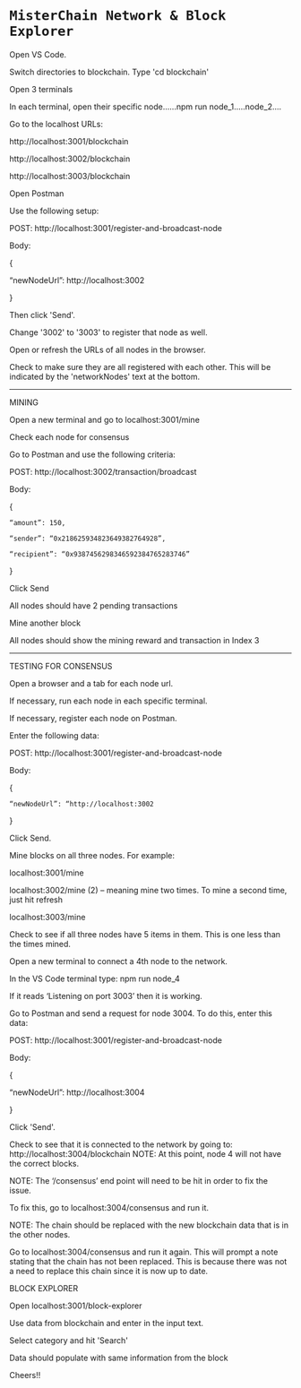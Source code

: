 # `MisterChain Network & Block Explorer`

Open VS Code.

Switch directories to blockchain. Type 'cd blockchain'

Open 3 terminals

In each terminal, open their specific node......npm run node_1.....node_2....

Go to the localhost URLs:

http://localhost:3001/blockchain

http://localhost:3002/blockchain

http://localhost:3003/blockchain

Open Postman

Use the following setup:

POST: http://localhost:3001/register-and-broadcast-node

Body:

{

“newNodeUrl”: http://localhost:3002

}

Then click 'Send'.

Change '3002' to '3003' to register that node as well.

Open or refresh the URLs of all nodes in the browser.

Check to make sure they are all registered with each other. This will be indicated by the 'networkNodes' text at the bottom.

*************************************************************************************************

MINING

Open a new terminal and go to localhost:3001/mine

Check each node for consensus

Go to Postman and use the following criteria:

POST: http://localhost:3002/transaction/broadcast

Body:

{

    “amount”: 150,

    “sender”: “0x218625934823649382764928”,

    “recipient”: “0x9387456298346592384765283746”

}

Click Send

All nodes should have 2 pending transactions

Mine another block

All nodes should show the mining reward and transaction in Index 3

***********************************************************************************************

TESTING FOR CONSENSUS

Open a browser and a tab for each node url.

If necessary, run each node in each specific terminal.

If necessary, register each node on Postman.

Enter the following data:

POST: http://localhost:3001/register-and-broadcast-node

Body:

{

    “newNodeUrl”: “http://localhost:3002

}

Click Send.

Mine blocks on all three nodes. For example:

localhost:3001/mine

localhost:3002/mine (2) – meaning mine two times. To mine a second time, just hit refresh

localhost:3003/mine

Check to see if all three nodes have 5 items in them. This is one less than the times mined.

Open a new terminal to connect a 4th node to the network.

In the VS Code terminal type: npm run node_4

If it reads ‘Listening on port 3003’ then it is working.

Go to Postman and send a request for node 3004. To do this, enter this data:

POST: http://localhost:3001/register-and-broadcast-node

Body:

{

“newNodeUrl”: http://localhost:3004

}

Click 'Send'.

Check to see that it is connected to the network by going to: http://localhost:3004/blockchain
NOTE: At this point, node 4 will not have the correct blocks.

NOTE: The ‘/consensus’ end point will need to be hit in order to fix the issue.

To fix this, go to localhost:3004/consensus and run it.

NOTE: The chain should be replaced with the new blockchain data that is in the other nodes.

Go to localhost:3004/consensus and run it again. This will prompt a note stating that the chain has not been replaced. This is because there was not a need to replace this chain since it is now up to date.

BLOCK EXPLORER

Open localhost:3001/block-explorer

Use data from blockchain and enter in the input text.

Select category and hit 'Search'

Data should populate with same information from the block

Cheers!!
